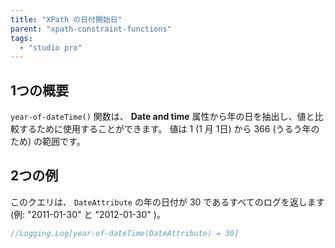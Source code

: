 ```yaml
---
title: "XPath の日付開始日"
parent: "xpath-constraint-functions"
tags:
  - "studio pro"
---
```


## 1つの概要

`year-of-dateTime()` 関数は、 **Date and time** 属性から年の日を抽出し、値と比較するために使用することができます。 値は 1 (1 月 1日) から 366 (うるう年のため) の範囲です。

## 2つの例

このクエリは、 `DateAttribute` の年の日付が 30 であるすべてのログを返します(例: "2011-01-30" と "2012-01-30" )。

```java
//Logging.Log[year-of-dateTime(DateAttribute) = 30]
```
